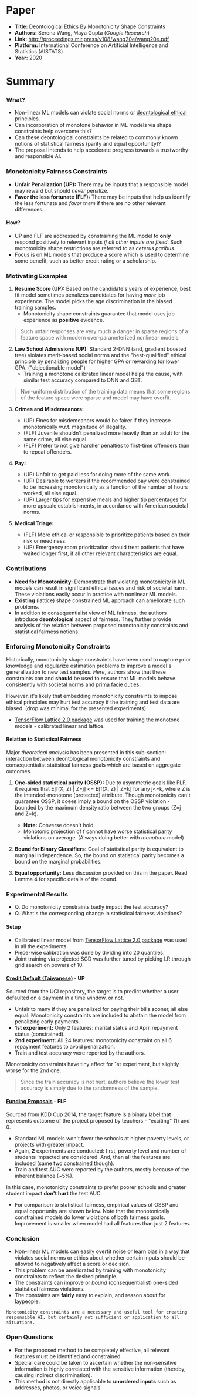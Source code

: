 # Paper

- __Title:__ Deontological Ethics By Monotonicity Shape Constraints
- __Authors:__ Serena Wang, Maya Gupta (_Google Research_)
- __Link:__ http://proceedings.mlr.press/v108/wang20e/wang20e.pdf
- __Platform:__ International Conference on Artificial Intelligence and Statistics (AISTATS)
- __Year:__ 2020

# Summary

### What?

* Non-linear ML models can violate social norms or [deontological ethical](https://en.wikipedia.org/wiki/Deontological_ethics) principles.
* Can incorporation of monotone behavior in ML models via shape constraints help overcome this?
* Can these deontological constraints be related to commonly known notions of statistical fairness (parity and equal opportunity)?
* The proposal intends to help accelerate progress towards a trustworthy and responsible AI.

### Monotonicity Fairness Constraints

* __Unfair Penalization (UP):__ There may be inputs that a responsible model may reward but should _never_ penalize.
* __Favor the less fortunate (FLF):__ There may be inputs that help us identify the less fortunate and _favor them_ if there are no other relevant differences.

#### How?

* UP and FLF are addressed by constraining the ML model to __only__ respond positively to relevant inputs _if all other inputs are fixed_. 
Such monotonicity shape restrictions are referred to as _ceterus paribus_.
* Focus is on ML models that produce a score which is used to determine some benefit, such as better credit rating or a scholarship. 

### Motivating Examples

1. __Resume Score (UP):__ Based on the candidate's years of experience, best fit model sometimes penalizes candidates for having <i>more</i> job experience. 
The model picks the age discrimination in the biased training samples.
    * Monotonicity shape constraints guarantee that model uses job experience as __positive__ evidence.
    
> Such unfair responses are very much a danger in sparse regions of a feature space with modern over-parameterized nonlinear models.
 
2. __Law School Admissions (UP):__ Standard 2-DNN (and, gradient boosted tree) violates merit-based social norms and the "best-qualified" ethical principle 
by penalizing people for higher GPA or rewarding for lower GPA. ("objectionable model")
    * Training a monotone calibrated linear model helps the cause, with similar test accuracy compared to DNN and GBT.
    
> Non-uniform distribution of the training data means that some regions of the feature space were sparse and model may have overfit.

3. __Crimes and Misdemeanors:__ 
    * (UP) Fines for misdemeanors would be fairer if they increase monotonically w.r.t. magnitude of illegality.
    * (FLF) Juvenile shouldn't penalized more heavily than an adult for the same crime, all else equal.
    * (FLF) Prefer to not give harsher penalties to first-time offenders than to repeat offenders.

4. __Pay:__
    * (UP) Unfair to get paid less for doing more of the same work.
    * (UP) Desirable to workers if the recommended pay were constrained to be increasing monotonically as a function of the number of hours worked, all else equal.
    * (UP) Larger tips for expensive meals and higher tip percentages for more upscale establishments, in accordance with American societal norms.
    
5. __Medical Triage:__
    * (FLF) More ethical or responsible to prioritize patients based on their risk or neediness.
    * (UP) Emergency room prioritization should treat patients that have waited longer first, if all other relevant characteristics are equal.

### Contributions

* __Need for Monotonicity:__ Demonstrate that violating monotonicity in ML models can result in significant ethical issues and risk of societal harm.
These violations easily occur in practice with nonlinear ML models.
* __Existing__ (lattice) shape constrained ML approach can ameliorate such problems.
* In addition to consequentialist view of ML fairness, the authors introduce __deontological__ aspect of fairness. They further provide analysis of the 
relation between proposed monotonicity constraints and statistical fairness notions.

### Enforcing Monotonicity Constraints

Historically, monotonicity shape constraints have been used to capture prior knowledge and regularize estimation problems to improve a model's 
generalization to new test samples. _Here_, authors show that these constraints can and __should__ be used to ensure that ML models behave consistently with
societal norms and [prima facie duties](http://people.wku.edu/jan.garrett/ethics/rossethc.htm#:~:text=A%20prima%20facie%20duty%20is,by%20another%20duty%20or%20duties.&text=An%20example%20of%20a%20prima,to%20keep%20a%20promise%20made.%22).

However, it's likely that embedding monotonicity constraints to impose ethical principles may hurt test accuracy if the training and test data are biased.
(drop was minimal for the presented experiments)

* [TensorFlow Lattice 2.0 package](https://www.tensorflow.org/lattice/overview) was used for training the monotone models - calibrated linear and lattice.

#### Relation to Statistical Fairness

Major _theoretical analysis_ has been presented in this sub-section: interaction between deontological monotonicity constraints and consequentialist 
statistical fairness goals which are based on aggregate outcomes.

1. __One-sided statistical parity (OSSP):__ Due to asymmetric goals like FLF, it requires that E[f(X, Z) | Z=j] <= E[f(X, Z) | Z=k] for any j<=k, where Z is the 
intended-monotone (protected) attribute.
Though monotonicity can't guarantee OSSP, it doees imply a bound on the OSSP violation - bounded by the maximum density ratio between the two groups (Z=j and Z=k).
    * __Note:__ Converse doesn't hold.
    * Monotonic projection of f cannot have worse statistical parity violations on average. (Always doing better with _monotone_ model)
    
2. __Bound for Binary Classifiers:__ Goal of statistical parity is equivalent to marginal independence. So, the bound on statistical parity becomes a bound
on the marginal probabilities. 

3. __Equal opportunity:__ Less discussion provided on this in the paper. Read Lemma 4 for specific details of the bound.

### Experimental Results

* Q. Do monotonicity constraints badly impact the test accuracy?
* Q. What's the corresponding change in statistical fairness violations?

#### Setup

* Calibrated linear model from [TensorFlow Lattice 2.0 package](https://www.tensorflow.org/lattice/overview) was used in all the experiments.
* Piece-wise calibration was done by dividing into 20 quantiles.
* Joint training via projected SGD was further tuned by picking LR through grid search on powers of 10.

#### [Credit Default (Taiwanese)](https://archive.ics.uci.edu/ml/datasets/default+of+credit+card+clients) - UP

Sourced from the UCI repository, the target is to predict whether a user defaulted on a payment in a time window, or not.
* Unfair to many if they are penalized for paying their bills sooner, all else equal. Monotonicity constraints are included to abstain the model from 
penalizing early payments.
* __1st experiment:__ Only 2 features: marital status and April repayment status (constrained).
* __2nd experiment:__ All 24 features: monotonicity constraint on all 6 repayment features to avoid penalization.
* Train and test accuracy were reported by the authors.

Monotonicity constraints have tiny effect for 1st experiment, but slightly worse for the 2nd one.

> Since the train accuracy is not hurt, authors believe the lower test accuracy is simply due to the randomness of the sample.

#### [Funding Proposals](https://www.kaggle.com/c/kdd-cup-2014-predicting-excitement-at-donors-choose) - FLF

Sourced from KDD Cup 2014, the target feature is a binary label that represents outcome of the project proposed by teachers - "exciting" (1) and 0.
* Standard ML models won't favor the schools at higher poverty levels, or projects with greater impact.
* Again, __2__ experiments are conducted: first, poverty level and number of students impacted are considered. And, then all the features are included 
(same two constrained though). 
* Train and test AUC were reported by the authors, mostly because of the inherent balance (~5%).

In this case, monotonicity constraints to prefer poorer schools and greater student impact __don't hurt__ the test AUC.

* For comparison to statistical fairness, empirical values of OSSP and equal opportunity are shown below. 
Note that the monotonically constrained models do lower violations of both fairness goals. Improvement is smaller when model had all features than just 2 features.

### Conclusion

* Non-linear ML models can easily overfit noise or learn bias in a way that violates social norms or ethics about whether certain inputs should be
allowed to negatively affect a score or decision.
* This problem can be ameliorated by training with monotonicity constraints to reflect the desired principle.
* The constraints can improve or _bound_ (consequentialist) one-sided statistical fairness violations.
* The constaints are __fairly__ easy to explain, and reason about for laypeople.

`Monotonicity constraints are a necessary and useful tool for creating responsible AI, but certainly not sufficient or application to all situations.`

### Open Questions

* For the proposed method to be completely effective, all relevant features must be identified and constrained.
* Special care could be taken to ascertain whether the non-sensitive information is highly correlated with the sensitive information (thereby, causing indirect
discrimination).
* This method is not directly applicable to __unordered inputs__ such as addresses, photos, or voice signals.
